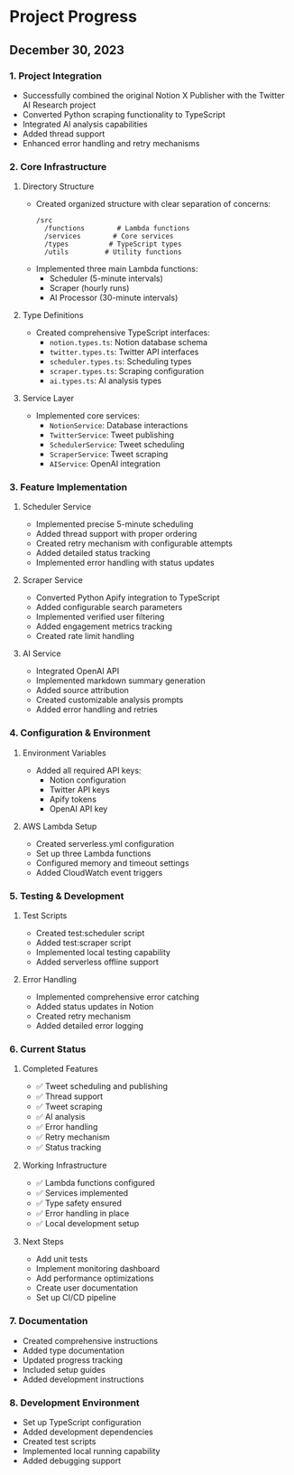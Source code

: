 # Project Progress

## December 30, 2023

### 1. Project Integration
- Successfully combined the original Notion X Publisher with the Twitter AI Research project
- Converted Python scraping functionality to TypeScript
- Integrated AI analysis capabilities
- Added thread support
- Enhanced error handling and retry mechanisms

### 2. Core Infrastructure
1. Directory Structure
   - Created organized structure with clear separation of concerns:
     ```
     /src
       /functions        # Lambda functions
       /services        # Core services
       /types          # TypeScript types
       /utils         # Utility functions
     ```
   - Implemented three main Lambda functions:
     - Scheduler (5-minute intervals)
     - Scraper (hourly runs)
     - AI Processor (30-minute intervals)

2. Type Definitions
   - Created comprehensive TypeScript interfaces:
     - `notion.types.ts`: Notion database schema
     - `twitter.types.ts`: Twitter API interfaces
     - `scheduler.types.ts`: Scheduling types
     - `scraper.types.ts`: Scraping configuration
     - `ai.types.ts`: AI analysis types

3. Service Layer
   - Implemented core services:
     - `NotionService`: Database interactions
     - `TwitterService`: Tweet publishing
     - `SchedulerService`: Tweet scheduling
     - `ScraperService`: Tweet scraping
     - `AIService`: OpenAI integration

### 3. Feature Implementation

1. Scheduler Service
   - Implemented precise 5-minute scheduling
   - Added thread support with proper ordering
   - Created retry mechanism with configurable attempts
   - Added detailed status tracking
   - Implemented error handling with status updates

2. Scraper Service
   - Converted Python Apify integration to TypeScript
   - Added configurable search parameters
   - Implemented verified user filtering
   - Added engagement metrics tracking
   - Created rate limit handling

3. AI Service
   - Integrated OpenAI API
   - Implemented markdown summary generation
   - Added source attribution
   - Created customizable analysis prompts
   - Added error handling and retries

### 4. Configuration & Environment

1. Environment Variables
   - Added all required API keys:
     - Notion configuration
     - Twitter API keys
     - Apify tokens
     - OpenAI API key

2. AWS Lambda Setup
   - Created serverless.yml configuration
   - Set up three Lambda functions
   - Configured memory and timeout settings
   - Added CloudWatch event triggers

### 5. Testing & Development

1. Test Scripts
   - Created test:scheduler script
   - Added test:scraper script
   - Implemented local testing capability
   - Added serverless offline support

2. Error Handling
   - Implemented comprehensive error catching
   - Added status updates in Notion
   - Created retry mechanism
   - Added detailed error logging

### 6. Current Status

1. Completed Features
   - ✅ Tweet scheduling and publishing
   - ✅ Thread support
   - ✅ Tweet scraping
   - ✅ AI analysis
   - ✅ Error handling
   - ✅ Retry mechanism
   - ✅ Status tracking

2. Working Infrastructure
   - ✅ Lambda functions configured
   - ✅ Services implemented
   - ✅ Type safety ensured
   - ✅ Error handling in place
   - ✅ Local development setup

3. Next Steps
   - Add unit tests
   - Implement monitoring dashboard
   - Add performance optimizations
   - Create user documentation
   - Set up CI/CD pipeline

### 7. Documentation
- Created comprehensive instructions
- Added type documentation
- Updated progress tracking
- Included setup guides
- Added development instructions

### 8. Development Environment
- Set up TypeScript configuration
- Added development dependencies
- Created test scripts
- Implemented local running capability
- Added debugging support
